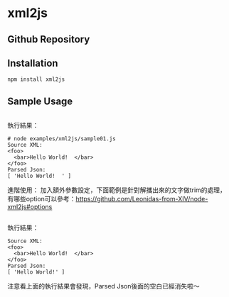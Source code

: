 xml2js
===


## Github Repository

<div class="pkginfo" data-module-name="xml2js" data-show="version,dependencies"></div>


## Installation

```
npm install xml2js
```

## Sample Usage

<pre class="code" data-js="xml2js/sample01.js"></pre>

執行結果：

```
# node examples/xml2js/sample01.js
Source XML:
<foo>
  <bar>Hello World!  </bar>
</foo>
Parsed Json:
[ 'Hello World!  ' ]
```

進階使用： 加入額外參數設定，下面範例是針對解攜出來的文字做trim的處理，有哪些option可以參考：https://github.com/Leonidas-from-XIV/node-xml2js#options

<pre class="code" data-js="xml2js/sample02.js"></pre>

執行結果：

```
Source XML:
<foo>
  <bar>Hello World!  </bar>
</foo>
Parsed Json:
[ 'Hello World!' ]
```

注意看上面的執行結果會發現，Parsed Json後面的空白已經消失啦～